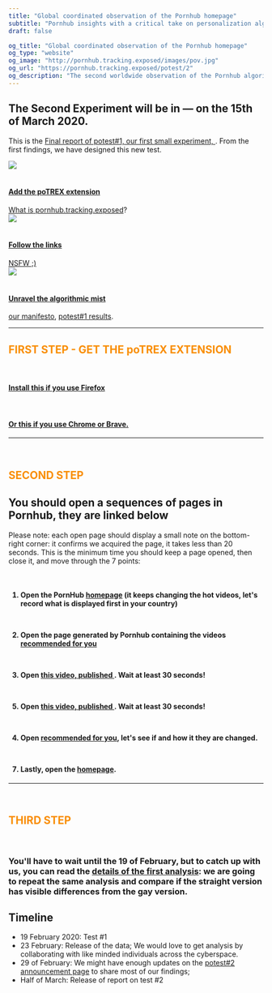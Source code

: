```yaml
---
title: "Global coordinated observation of the Pornhub homepage"
subtitle: "Pornhub insights with a critical take on personalization algorithm"
draft: false

og_title: "Global coordinated observation of the Pornhub homepage"
og_type: "website"
og_image: "http://pornhub.tracking.exposed/images/pov.jpg"
og_url: "https://pornhub.tracking.exposed/potest/2"
og_description: "The second worldwide observation of the Pornhub algorithm; on March 15th, with a browser extension, we'll see how PH personalizes the customer experience"
---
```


<div class="container col-12 justify-content-center">
  <h2 style="text-align:left;">The Second Experiment will be in
    <span id="demo" style="color: #F98E05";></span> ― on the 15th of March 2020</span>.
  </h2>

  <p>This is the <a href="/potest/final-1/">
    Final report of potest#1, our first small experiment,
    </a>.
    From the first findings, we have designed this new test.
  </p>

<script>
// Set the date we're counting down to
var countDownDate = new Date("Mar 15, 2020 00:00:01").getTime();

// Update the count down every 1 second
var x = setInterval(function() {

  // Get today's date and time
  var now = new Date().getTime();

  // Find the distance between now and the count down date
  var distance = countDownDate - now;

  // Time calculations for days, hours, minutes and seconds
  var days = Math.floor(distance / (1000 * 60 * 60 * 24));
  var hours = Math.floor((distance % (1000 * 60 * 60 * 24)) / (1000 * 60 * 60));
  var minutes = Math.floor((distance % (1000 * 60 * 60)) / (1000 * 60));
  var seconds = Math.floor((distance % (1000 * 60)) / 1000);

  // Output the result in an element with id="demo"
  document.getElementById("demo").innerHTML = days + "d " + hours + "h "
  + minutes + "m " + seconds + "s ";

  // If the count down is over, write some text
  if (distance < 0) {
    clearInterval(x);
    document.getElementById("demo").innerHTML = "NOW!";
  }
  // TODO if the day is expired, should state it.
}, 1000);
</script>

<div class="row mb-5 mt-5">
    <div class="col-sm text-center">
      <a href="#add" class="nounderline">
        <img src="/images/addon.png">
        <br><br>
        <h4 style="color:#1b1b1b;">Add the poTREX extension</h4>
        What is<a target="_blank" rel="noopener noreferrer" href="/preview"> pornhub.tracking.exposed</a>?
      </a>
    </div>
    <div class="col-sm text-center">
      <a href="#links" class="nounderline">
        <img src="/images/click.png">
        <br><br>
        <h4 style="color:#1b1b1b;">Follow the links</h4> NSFW ;)
      </a>
    </div>
    <div class="col-sm text-center">
      <a href="#unravel" class="nounderline">
        <img src="/images/unravel.png">
        <br><br>
        <h4 style="color:#1b1b1b;">Unravel the algorithmic mist</h4>
        <a target="_blank" rel="noopener noreferrer" href="https://tracking.exposed/manifesto">our manifesto</a>, <a target="_blank" rel="noopener noreferrer" href="/potest/final-1">potest#1 results</a>.
      </a>
    </div>
</div>

---
<div class="mt-5 mb-5">
  <h2 style="color: #F98E05;" id="add">FIRST STEP - GET THE poTREX EXTENSION</h2>
  <div class="row mb-3 mt-5 text-center">
    <div class="col-6 text-center">
      <a href="https://addons.mozilla.org/en-US/firefox/addon/adult-industry-algorithms/" target="_blank">
         <div class="icon-big firefox-icon text-center"></div><br />
      </a>
      <a href="https://addons.mozilla.org/en-US/firefox/addon/adult-industry-algorithms/" target="_blank">
        <h4 style="color:#1b1b1b;">Install this if you use Firefox</h2>
      </a>
    </div>
    <div class="col-6 text-center">
      <a target="_blank" href="https://chrome.google.com/webstore/detail/potrex/opdgglojgcnjmpncchhfanbojjjopnnk">
          <div class="icon-big chrome-icon"></div><br />
      </a>
      <a target="_blank" href="https://chrome.google.com/webstore/detail/potrex/opdgglojgcnjmpncchhfanbojjjopnnk">
        <h4 style="color:#1b1b1b">Or this if you use Chrome or Brave.</h4>
      </a>
    </div>
  </div>
</div>

---

<br>
<h2 style="color: #F98E05;" id="links">SECOND STEP</h2>

## You should open a sequences of pages in Pornhub, they are linked below

Please note: each open page should display a small note on the bottom-right corner: it confirms we acquired the page, it takes less than 20 seconds.
This is the minimum time you should keep a page opened, then close it, and move through the 7 points:

<br>

<div class="col-12 mt-4 mr-5 mb-5">
<h4>

1. Open the PornHub <a target="_blank" rel="noopener noreferrer" href="https://www.pornhub.com/">homepage</a> (it keeps changing the hot videos, let's record what is displayed first in your country)

<br>

2. Open the page generated by Pornhub containing the videos <a target="_blank" rel="noopener noreferrer" href="https://www.pornhub.com/recommended">recommended for you</a>

<br>

3. Open <a target="_blank" rel="noopener noreferrer" href="">this video, published </a>. Wait at least 30 seconds!

<br>

5. Open <a target="_blank" rel="noopener noreferrer" href="">this video, published </a>. Wait at least 30 seconds!

<br>


4. Open <a target="_blank" rel="noopener noreferrer" href="https://www.pornhub.com/recommended">recommended for you</a>, let's see if and how it they are changed.

<br>

7. Lastly, open the <a target="_blank" rel="noopener noreferrer" href="https://www.pornhub.com/">homepage</a>.

</h4>
</div>

---

<br>

<h2 style="color: #F98E05;" id="unravel">THIRD STEP</h2>

<br>

### You'll have to wait until the 19 of February, but to catch up with us, you can read the [details of the first analysis](/potest/1-final): we are going to repeat the same analysis and compare if the straight version has visible differences from the gay version.


## Timeline

* 19 February 2020: Test #1
* 23 February: Release of the data; We would love to get analysis by collaborating with like minded individuals across the cyberspace.
* 29 of February: We might have enough updates on the [potest#2 announcement page](/potest/announcement-2/) to share most of our findings;
* Half of March: Release of report on test #2

</div>
